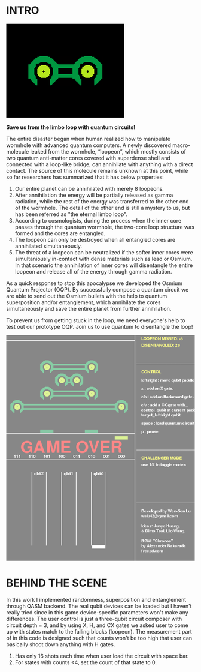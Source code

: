 # INTRO

![image](https://github.com/wslu42/qShooter/blob/main/logo.png)

 **Save us from the limbo loop with quantum circuits!**

The entire disaster began when human realized how to manipulate wormhole with advanced quantum computers. A newly discovered macro-molecule leaked from the wormhole, “loopeon”, which mostly consists of two quantum anti-matter cores covered with superdense shell and connected with a loop-like bridge, can annihilate with anything with a direct contact. The source of this molecule remains unknown at this point, while so far researchers has summarized that it has below properties:

1. Our entire planet can be annihilated with merely 8 loopeons.
2. After annihilation the energy will be partially released as gamma radiation, while the rest of the energy was transferred to the other end of the wormhole. The detail of the other end is still a mystery to us, but has been referred as "the eternal limbo loop".
3. According to cosmologists, during the process when the inner core passes through the quantum wormhole, the two-core loop structure was formed and the cores are entangled.
4. The loopeon can only be destroyed when all entangled cores are annihilated simultaneously.
5. The threat of a loopeon can be neutralized if the softer inner cores were simultaniously in-contact with dense materials such as lead or Osmium. In that scenario the annihilation of inner cores will disentangle the entire loopeon and release all of the energy through gamma radiation.

As a quick response to stop this apocalypse we developed the Osmium Quantum Projector (OQP). By successfully compose a quantum circuit we are able to send out the Osmium bullets with the help to quantum superposition and/or entanglement, which annihilate the cores simultaneously and save the entire planet from further annihilation.

To prevent us from getting stuck in the loop, we need everyone's help to test out our prototype OQP. Join us to use quantum to disentangle the loop!

![image](https://github.com/wslu42/qShooter/blob/main/sc.png)


# BEHIND THE SCENE

In this work I implemented randomness, superposition and entanglement through QASM backend. The real qubit devices can be loaded but I haven't really tried since in this game device-specific parameters won't make any differences. The user control is just a three-qubit circuit composer with circuit depth = 3, and by using X, H, and CX gates we asked user to come up with states match to the falling blocks (loopeon). The measurement part of in this code is designed such that counts won't be too high that user can basically shoot down anything with H gates.

1. Has only 16 shots each time when user load the circuit with space bar.
2. For states with counts <4, set the count of that state to 0.
